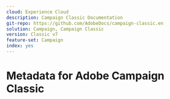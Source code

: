 ```yaml
---
cloud: Experience Cloud
description: Campaign Classic Documentation
git-repo: https://github.com/AdobeDocs/campaign-classic.en
solution: Campaign, Campaign Classic
version: Classic v7
feature-set: Campaign
index: yes
---
```


# Metadata for Adobe Campaign Classic
